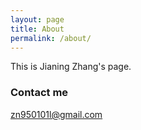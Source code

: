 ```yaml
---
layout: page
title: About
permalink: /about/
---
```


This is Jianing Zhang's page.


### Contact me

[zn950101l@gmail.com](mailto:zn950101l@gmail.com)